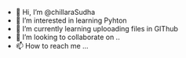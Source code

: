 - 👋 Hi, I’m @chillaraSudha
- 👀 I’m interested in learning Pyhton
- 🌱 I’m currently learning uplooading files in GIThub
- 💞️ I’m looking to collaborate on ..
- 📫 How to reach me ...

<!---
chillaraSudha/chillaraSudha is a ✨ special ✨ repository because its `README.md` (this file) appears on your GitHub profile.
You can click the Preview link to take a look at your changes.
--->
